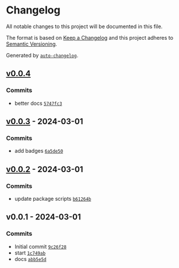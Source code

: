 # Changelog

All notable changes to this project will be documented in this file.

The format is based on [Keep a Changelog](https://keepachangelog.com/en/1.0.0/)
and this project adheres to [Semantic Versioning](https://semver.org/spec/v2.0.0.html).

Generated by [`auto-changelog`](https://github.com/CookPete/auto-changelog).

## [v0.0.4](https://github.com/bicycle-codes/util/compare/v0.0.3...v0.0.4)

### Commits

- better docs [`5747fc3`](https://github.com/bicycle-codes/util/commit/5747fc37f9522042a7c6dc0143dc3071011e991e)

## [v0.0.3](https://github.com/bicycle-codes/util/compare/v0.0.2...v0.0.3) - 2024-03-01

### Commits

- add badges [`6a5de50`](https://github.com/bicycle-codes/util/commit/6a5de50ee1918264d9cea5f6223b074e3d866ddf)

## [v0.0.2](https://github.com/bicycle-codes/util/compare/v0.0.1...v0.0.2) - 2024-03-01

### Commits

- update package scripts [`b61264b`](https://github.com/bicycle-codes/util/commit/b61264be932d390cd67d89f8fc69a958bfbf289b)

## v0.0.1 - 2024-03-01

### Commits

- Initial commit [`9c26f28`](https://github.com/bicycle-codes/util/commit/9c26f28f3fd881877ae32d96f8e81409a085c493)
- start [`1c749ab`](https://github.com/bicycle-codes/util/commit/1c749ab096ae960f38c9683976e3845a62ba0ff9)
- docs [`abb5e5d`](https://github.com/bicycle-codes/util/commit/abb5e5d163e264c20815e498dbb4b4a6494adae6)

